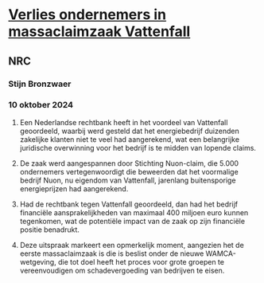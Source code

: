 # [Verlies ondernemers in massaclaimzaak Vattenfall](https://advance.lexis.com/api/document?collection=news&id=urn:contentItem:6D54-D9S1-JCMP-2011-00000-00&context=1519360)
## NRC
### Stijn Bronzwaer
### 10 oktober 2024

1. Een Nederlandse rechtbank heeft in het voordeel van Vattenfall geoordeeld, waarbij werd gesteld dat het energiebedrijf duizenden zakelijke klanten niet te veel had aangerekend, wat een belangrijke juridische overwinning voor het bedrijf is te midden van lopende claims.

2. De zaak werd aangespannen door Stichting Nuon-claim, die 5.000 ondernemers vertegenwoordigt die beweerden dat het voormalige bedrijf Nuon, nu eigendom van Vattenfall, jarenlang buitensporige energieprijzen had aangerekend.

3. Had de rechtbank tegen Vattenfall geoordeeld, dan had het bedrijf financiële aansprakelijkheden van maximaal 400 miljoen euro kunnen tegenkomen, wat de potentiële impact van de zaak op zijn financiële positie benadrukt.

4. Deze uitspraak markeert een opmerkelijk moment, aangezien het de eerste massaclaimzaak is die is beslist onder de nieuwe WAMCA-wetgeving, die tot doel heeft het proces voor grote groepen te vereenvoudigen om schadevergoeding van bedrijven te eisen.